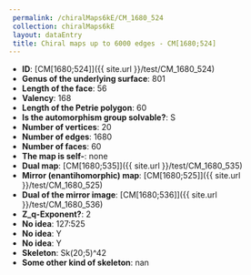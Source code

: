 ```yaml
--- 
 permalink: /chiralMaps6kE/CM_1680_524 
 collection: chiralMaps6kE
 layout: dataEntry
 title: Chiral maps up to 6000 edges - CM[1680;524]
---
```


- **ID**: [CM[1680;524]]({{ site.url }}/test/CM_1680_524)
- **Genus of the underlying surface**: 801
- **Length of the face**: 56
- **Valency**: 168
- **Length of the Petrie polygon**: 60
- **Is the automorphism group solvable?**: S
- **Number of vertices**: 20
- **Number of edges**: 1680
- **Number of faces**: 60
- **The map is self-**: none
- **Dual map**: [CM[1680;535]]({{ site.url }}/test/CM_1680_535)
- **Mirror (enantihomorphic) map**: [CM[1680;525]]({{ site.url }}/test/CM_1680_525)
- **Dual of the mirror image**: [CM[1680;536]]({{ site.url }}/test/CM_1680_536)
- **Z_q-Exponent?**: 2
- **No idea**:  127:525
- **No idea**: Y
- **No idea**: Y
- **Skeleton**: Sk(20;5)^42
- **Some other kind of skeleton**: nan
